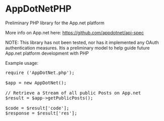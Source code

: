 AppDotNetPHP
============

Preliminary PHP library for the App.net platform

More info on App.net here: https://github.com/appdotnet/api-spec

NOTE:
This library has not been tested, nor has it implemented any OAuth authentication measures. Itis a preliminary model to help guide future     App.net platform development with PHP

Example usage:
<pre>
require ('AppDotNet.php');

$app = new AppDotNet();

// Retrieve a Stream of all public Posts on App.net
$result = $app->getPublicPosts();

$code = $result['code'];
$response = $result['res'];
</pre>
